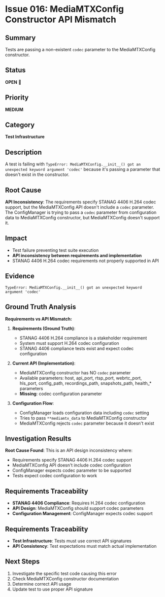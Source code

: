 # Issue 016: MediaMTXConfig Constructor API Mismatch

## Summary
Tests are passing a non-existent `codec` parameter to the MediaMTXConfig constructor.

## Status
**OPEN** 🚨

## Priority
**MEDIUM**

## Category
**Test Infrastructure**

## Description
A test is failing with `TypeError: MediaMTXConfig.__init__() got an unexpected keyword argument 'codec'` because it's passing a parameter that doesn't exist in the constructor.

## Root Cause
**API Inconsistency**: The requirements specify STANAG 4406 H.264 codec support, but the MediaMTXConfig API doesn't include a `codec` parameter. The ConfigManager is trying to pass a `codec` parameter from configuration data to MediaMTXConfig constructor, but MediaMTXConfig doesn't support it.

## Impact
- Test failure preventing test suite execution
- **API inconsistency between requirements and implementation**
- STANAG 4406 H.264 codec requirements not properly supported in API

## Evidence
```
TypeError: MediaMTXConfig.__init__() got an unexpected keyword argument 'codec'
```

## Ground Truth Analysis
**Requirements vs API Mismatch:**

1. **Requirements (Ground Truth)**:
   - STANAG 4406 H.264 compliance is a stakeholder requirement
   - System must support H.264 codec configuration
   - STANAG 4406 compliance tests exist and expect codec configuration

2. **Current API (Implementation)**:
   - MediaMTXConfig constructor has NO `codec` parameter
   - Available parameters: host, api_port, rtsp_port, webrtc_port, hls_port, config_path, recordings_path, snapshots_path, health_* parameters
   - **Missing**: codec configuration parameter

3. **Configuration Flow**:
   - ConfigManager loads configuration data including `codec` setting
   - Tries to pass `**mediamtx_data` to MediaMTXConfig constructor
   - MediaMTXConfig rejects `codec` parameter because it doesn't exist

## Investigation Results
**Root Cause Found**: This is an API design inconsistency where:
- Requirements specify STANAG 4406 H.264 codec support
- MediaMTXConfig API doesn't include codec configuration
- ConfigManager expects codec parameter to be supported
- Tests expect codec configuration to work

## Requirements Traceability
- **STANAG 4406 Compliance**: Requires H.264 codec configuration
- **API Design**: MediaMTXConfig should support codec parameters
- **Configuration Management**: ConfigManager expects codec support

## Requirements Traceability
- **Test Infrastructure**: Tests must use correct API signatures
- **API Consistency**: Test expectations must match actual implementation

## Next Steps
1. Investigate the specific test code causing this error
2. Check MediaMTXConfig constructor documentation
3. Determine correct API usage
4. Update test to use proper API signature
